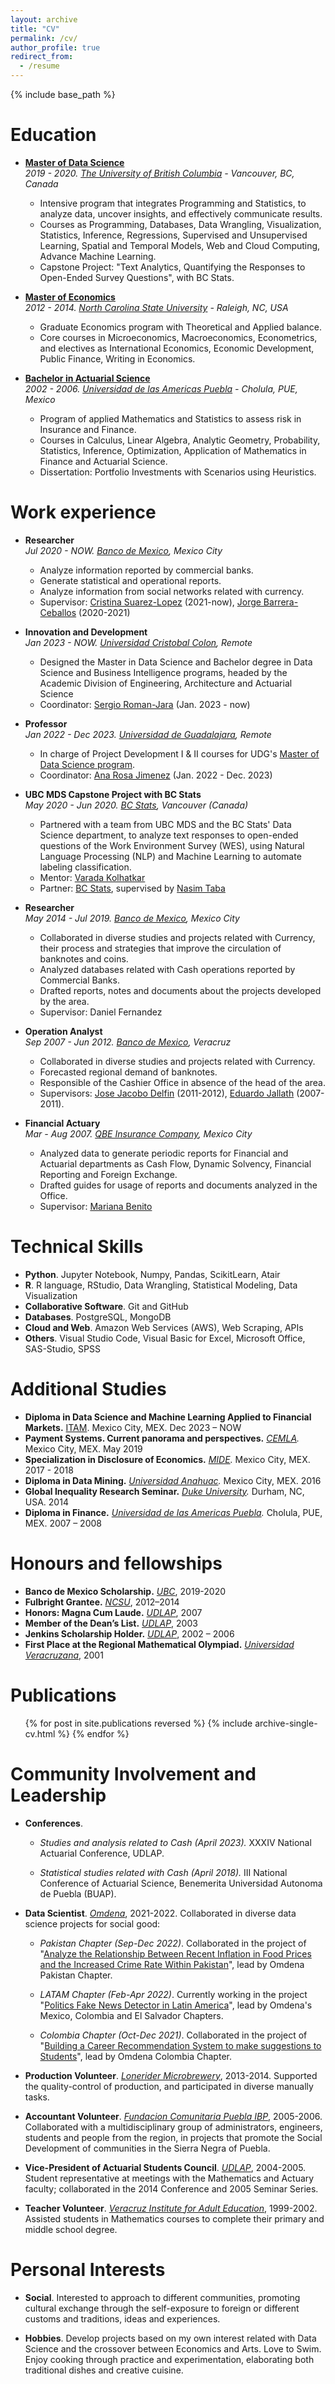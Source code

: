 ```yaml
---
layout: archive
title: "CV"
permalink: /cv/
author_profile: true
redirect_from:
  - /resume
---
```


{% include base_path %}

Education
=======
* **[Master of Data Science](https://masterdatascience.ubc.ca)**  
  *2019 - 2020. [The University of British Columbia](https://www.ubc.ca) - Vancouver, BC, Canada*  
  * Intensive program that integrates Programming and Statistics, to analyze data, uncover insights, and  effectively communicate results.
  * Courses as Programming, Databases, Data Wrangling, Visualization, Statistics, Inference, Regressions, Supervised and Unsupervised Learning, Spatial and Temporal Models, Web and Cloud Computing, Advance Machine Learning.
  * Capstone Project: "Text Analytics, Quantifying the Responses to Open-Ended Survey Questions", with BC Stats.

* **[Master of Economics](https://poole.ncsu.edu/gradecon/)**  
  *2012 - 2014. [North Carolina State University](https://www.ncsu.edu) - Raleigh, NC, USA*  
  * Graduate Economics program with Theoretical and Applied balance.
  * Core courses in Microeconomics, Macroeconomics, Econometrics, and electives as International Economics, Economic Development, Public Finance, Writing in Economics.

* **[Bachelor in Actuarial Science](https://www.udlap.mx/ofertaacademica/Default.aspx?cveCarrera=LAT&idioma=2)**  
  *2002 - 2006. [Universidad de las Americas Puebla](https://www.udlap.mx/web/en/) - Cholula, PUE, Mexico*  
  * Program of applied Mathematics and Statistics to assess risk in Insurance and Finance.
  * Courses in Calculus, Linear Algebra, Analytic Geometry, Probability, Statistics, Inference, Optimization, Application of Mathematics in Finance and Actuarial Science.
  * Dissertation: Portfolio Investments with Scenarios using Heuristics.

Work experience
=======
* **Researcher**  
  *Jul 2020 - NOW. [Banco de Mexico](https://www.banxico.org.mx), Mexico City*  
  * Analyze information reported by commercial banks.
  * Generate statistical and operational reports.
  * Analyze information from social networks related with currency.
  * Supervisor: [Cristina Suarez-Lopez](https://www.linkedin.com/in/cristina-suárez-lópez-53847856/) (2021-now), [Jorge Barrera-Ceballos](https://www.linkedin.com/in/jorge-barrera-ceballos-b4973738/) (2020-2021)

* **Innovation and Development**  
  *Jan 2023 - NOW. [Universidad Cristobal Colon](https://www.ucc.mx), Remote*  
  * Designed the Master in Data Science and Bachelor degree in Data Science and Business Intelligence programs, headed by the Academic Division of Engineering, Architecture and Actuarial Science
  * Coordinator: [Sergio Roman-Jara](https://www.linkedin.com/in/sergio-roman-jara-608ab837/?originalSubdomain=mx) (Jan. 2023 - now)

* **Professor**  
  *Jan 2022 - Dec 2023. [Universidad de Guadalajara](http://mcd.cucea.udg.mx), Remote*  
  * In charge of Project Development I & II courses for UDG's [Master of Data Science program](http://mcd.cucea.udg.mx).
  * Coordinator: [Ana Rosa Jimenez](https://www.linkedin.com/in/ana-rosa-jiménez-158a057b/) (Jan. 2022 - Dec. 2023)

* **UBC MDS Capstone Project with BC Stats**  
  *May 2020 - Jun 2020. [BC Stats](https://www2.gov.bc.ca/gov/content/data/about-data-management/bc-stats), Vancouver (Canada)*  
  * Partnered with a team from UBC MDS and the BC Stats' Data Science department, to analyze text responses to open-ended questions of the Work Environment Survey (WES), using Natural Language Processing (NLP) and Machine Learning to automate labeling classification.
  * Mentor: [Varada Kolhatkar](https://www.linkedin.com/in/varada-kolhatkar-b2b4809/)
  * Partner: [BC Stats](https://www2.gov.bc.ca/gov/content/data/about-data-management/bc-stats), supervised by [Nasim Taba](https://www.linkedin.com/in/nasimt/)

* **Researcher**   
  *May 2014 - Jul 2019. [Banco de Mexico](https://www.banxico.org.mx), Mexico City*  
  * Collaborated in diverse studies and projects related with Currency, their process and strategies that improve the circulation of banknotes and coins.
  * Analyzed databases related with Cash operations reported by Commercial Banks.
  * Drafted reports, notes and documents about the projects developed by the area.
  * Supervisor: Daniel Fernandez

* **Operation Analyst**  
  *Sep 2007 - Jun 2012. [Banco de Mexico](https://www.banxico.org.mx), Veracruz*  
  * Collaborated in diverse studies and projects related with Currency.
  * Forecasted regional demand of banknotes.
  * Responsible of the Cashier Office in absence of the head of the area.
  * Supervisors: [Jose Jacobo Delfin](https://www.banxico.org.mx/apps/deptel/arbol/curricula/deptel/declaracion-curricular213.html) (2011-2012), [Eduardo Jallath](https://www.linkedin.com/in/ejallath/) (2007-2011).

* **Financial Actuary**  
  *Mar - Aug 2007. [QBE Insurance Company](http://qbe.com.mx/home.html), Mexico City*
  * Analyzed data to generate periodic reports for Financial and Actuarial departments as Cash Flow, Dynamic Solvency, Financial Reporting and Foreign Exchange.
  * Drafted guides for usage of reports and documents analyzed in the Office.
  * Supervisor: [Mariana Benito](https://www.linkedin.com/in/mariana-benito-24187090/)

Technical Skills
=======
* **Python**. Jupyter Notebook, Numpy, Pandas, ScikitLearn, Atair
* **R**. R language, RStudio, Data Wrangling, Statistical Modeling, Data Visualization
* **Collaborative Software**. Git and GitHub
* **Databases**. PostgreSQL, MongoDB
* **Cloud and Web**. Amazon Web Services (AWS), Web Scraping, APIs  
* **Others**. Visual Studio Code, Visual Basic for Excel, Microsoft Office, SAS-Studio, SPSS

Additional Studies
=======
* **Diploma in Data Science and Machine Learning Applied to Financial Markets.** [ITAM](https://www.itam.mx). Mexico City, MEX. Dec 2023 – NOW
* **Payment Systems. Current panorama and perspectives.** *[CEMLA](https://www.cemla.org/english.html).* Mexico City, MEX. May 2019
* **Specialization in Disclosure of Economics.** *[MIDE](https://www.mide.org.mx).* Mexico City, MEX. 2017 - 2018
* **Diploma in Data Mining.** *[Universidad Anahuac](https://www.anahuac.mx/mexico/).* Mexico City, MEX. 2016
* **Global Inequality Research Seminar.** *[Duke University](https://duke.edu).* Durham, NC, USA. 2014
* **Diploma in Finance.** *[Universidad de las Americas Puebla](https://www.udlap.mx/web/en/).* Cholula, PUE, MEX. 2007 – 2008

Honours and fellowships 
=======
* **Banco de Mexico Scholarship.** *[UBC](https://www.ubc.ca)*, 2019-2020
* **Fulbright Grantee.** *[NCSU](https://www.ncsu.edu)*, 2012–2014
* **Honors: Magna Cum Laude.** *[UDLAP](https://www.udlap.mx/web/en/)*, 2007
* **Member of the Dean’s List.** *[UDLAP](https://www.udlap.mx/web/en/)*, 2003
* **Jenkins Scholarship Holder.** *[UDLAP](https://www.udlap.mx/web/en/)*, 2002 – 2006
* **First Place at the Regional Mathematical Olympiad.** *[Universidad Veracruzana](https://www.uv.mx/en/)*, 2001

Publications
=======
  <ul>{% for post in site.publications reversed %}
    {% include archive-single-cv.html %}
  {% endfor %}</ul>
  
Community Involvement and Leadership
=======
* **Conferences**.

  - *Studies and analysis related to Cash (April 2023).* XXXIV National Actuarial Conference, UDLAP.
  
  - *Statistical studies related with Cash (April 2018).* III National Conference of Actuarial Science, Benemerita Universidad Autonoma de Puebla (BUAP).

* **Data Scientist**. *[Omdena](https://omdena.com)*, 2021-2022. Collaborated in diverse data science projects for social good:

  - *Pakistan Chapter (Sep-Dec 2022)*. Collaborated in the project of "[Analyze the Relationship Between Recent Inflation in Food Prices and the Increased Crime Rate Within Pakistan](https://www.omdena.com/chapter-challenges/building-an-interactive-dashboard-to-report-and-analyse-the-relationship-between-recent-inflation-in-food-prices-and-the-increased-crime-rate-within-pakistan)", lead by Omdena Pakistan Chapter.

  - *LATAM Chapter (Feb-Apr 2022)*. Currently working in the project "[Politics Fake News Detector in Latin America](https://omdena.com/omdena-chapter-page-mexico/)", lead by Omdena's Mexico, Colombia and El Salvador Chapters.

  - *Colombia Chapter (Oct-Dec 2021)*. Collaborated in the project of "[Building a Career Recommendation System to make suggestions to Students](https://omdena.com/omdena-chapter-page-colombia/)", lead by Omdena Colombia Chapter.

* **Production Volunteer**. *[Lonerider Microbrewery](https://loneriderbeer.com)*, 2013-2014. Supported the quality-control of production, and participated in diverse manually tasks.

* **Accountant Volunteer**. *[Fundacion Comunitaria Puebla IBP](https://fcpuebla.org)*, 2005-2006. Collaborated with a multidisciplinary group of administrators, engineers, students and people from the region, in projects that promote the Social Development of communities in the Sierra Negra of Puebla.

* **Vice-President of Actuarial Students Council**. *[UDLAP](https://www.udlap.mx/web/en/)*, 2004-2005. Student representative at meetings with the Mathematics and Actuary faculty; collaborated in the 2014 Conference and 2005 Seminar Series.

* **Teacher Volunteer**. *[Veracruz Institute for Adult Education](http://www.ivea.gob.mx)*, 1999-2002. Assisted students in Mathematics courses to complete their primary and middle school degree.


Personal Interests
=======
* **Social**. Interested to approach to different communities, promoting cultural exchange through the self-exposure to foreign or different customs and traditions, ideas and experiences.

* **Hobbies**. Develop projects based on my own interest related with Data Science and the crossover between Economics and Arts. Love to Swim. Enjoy cooking through practice and experimentation, elaborating both traditional dishes and creative cuisine.
